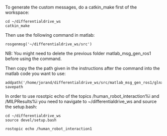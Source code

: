 To generate the custom messages, do a catkin_make first of the workspace:

```
cd ~/differentialdrive_ws
catkin_make
```

Then use the following command in matlab:

```
rosgenmsg('~/differentialdrive_ws/src')
```

NB: You might need to delete the previous folder matlab_msg_gen_ros1 before using the command.

Then copy the the path given in the instructions after the command into the matlab code you want to use:

```
addpath('/home/jorand/differentialdrive_ws/src/matlab_msg_gen_ros1/glnxa64/install/m')
savepath
```

In order to use rosotpic echo of the topics /human_robot_interaction%i and /MILPResults%i you need to navigate to ~/differentialdrive_ws and source the setup.bash:

```
cd ~/differentialdrive_ws
source devel/setup.bash
```

```
rostopic echo /human_robot_interaction1
```

